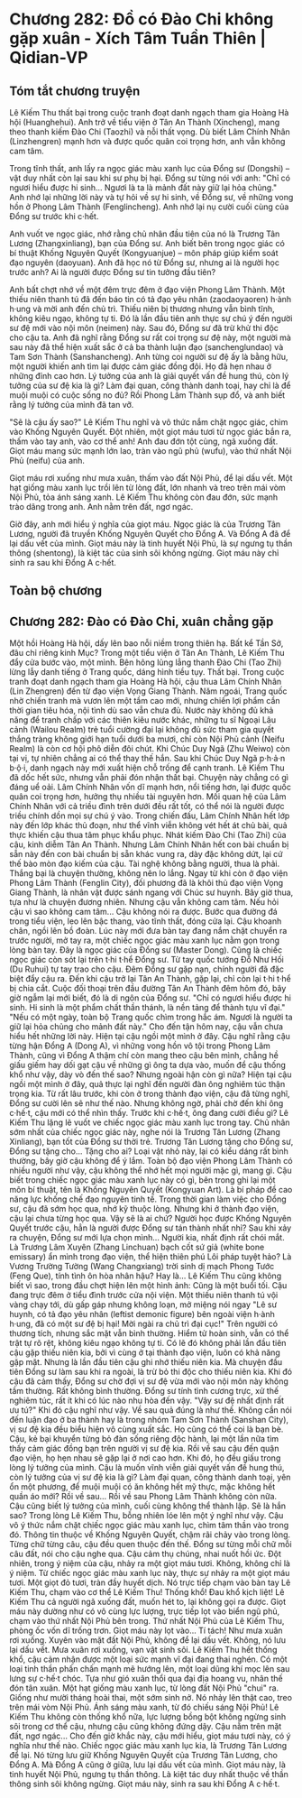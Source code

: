 # Chương 282: Đồ có Đào Chi không gặp xuân - Xích Tâm Tuần Thiên | Qidian-VP

## Tóm tắt chương truyện

Lê Kiếm Thu thất bại trong cuộc tranh đoạt danh ngạch tham gia Hoàng Hà hội (Huanghehui). Anh trở về tiểu viện ở Tân An Thành (Xincheng), mang theo thanh kiếm Đào Chi (Taozhi) và nỗi thất vọng. Dù biết Lâm Chính Nhân (Linzhengren) mạnh hơn và được quốc quân coi trọng hơn, anh vẫn không cam tâm.

Trong tĩnh thất, anh lấy ra ngọc giác màu xanh lục của Đổng sư (Dongshi) – vật duy nhất còn lại sau khi sư phụ bị hại. Đổng sư từng nói với anh: "Chỉ có ngươi hiểu được hi sinh... Ngươi là ta là mảnh đất này giữ lại hỏa chủng." Anh nhớ lại những lời này và tự hỏi về sự hi sinh, về Đổng sư, về những vong hồn ở Phong Lâm Thành (Fenglincheng). Anh nhớ lại nụ cười cuối cùng của Đổng sư trước khi c·hết.

Anh vuốt ve ngọc giác, nhớ rằng chủ nhân đầu tiên của nó là Trương Tân Lương (Zhangxinliang), bạn của Đổng sư. Anh biết bên trong ngọc giác có bí thuật Khống Nguyên Quyết (Kongyuanjue) – môn pháp giúp kiểm soát đạo nguyên (daoyuan). Anh đã học nó từ Đổng sư, nhưng ai là người học trước anh? Ai là người được Đổng sư tin tưởng đầu tiên?

Anh bất chợt nhớ về một đêm trực đêm ở đạo viện Phong Lâm Thành. Một thiếu niên thanh tú đã đến báo tin có tả đạo yêu nhân (zaodaoyaoren) h·ành h·ung và mời anh đến chủ trì. Thiếu niên bị thương nhưng vẫn bình tĩnh, không kiêu ngạo, không tự ti. Đó là lần đầu tiên anh thực sự chú ý đến người sư đệ mới vào nội môn (neimen) này. Sau đó, Đổng sư đã trừ khử thi độc cho cậu ta. Anh đã nghĩ rằng Đổng sư rất coi trọng sư đệ này, một người mà sau này đã thể hiện xuất sắc ở cả ba thành luận đạo (sanchenglundao) và Tam Sơn Thành (Sanshancheng). Anh từng coi người sư đệ ấy là bằng hữu, một người khiến anh tìm lại được cảm giác đồng đội. Họ đã hẹn nhau ở những đỉnh cao hơn. Lý tưởng của anh là giải quyết vấn đề hung thú, còn lý tưởng của sư đệ kia là gì? Làm đại quan, công thành danh toại, hay chỉ là để muội muội có cuộc sống no đủ? Rồi Phong Lâm Thành sụp đổ, và anh biết rằng lý tưởng của mình đã tan vỡ.

"Sẽ là cậu ấy sao?" Lê Kiếm Thu nghĩ và vô thức nắm chặt ngọc giác, chìm vào Khống Nguyên Quyết. Đột nhiên, một giọt máu tươi từ ngọc giác bắn ra, thấm vào tay anh, vào cơ thể anh! Anh đau đớn tột cùng, ngã xuống đất. Giọt máu mang sức mạnh lớn lao, tràn vào ngũ phủ (wufu), vào thứ nhất Nội Phủ (neifu) của anh.

Giọt máu rơi xuống như mưa xuân, thấm vào đất Nội Phủ, để lại dấu vết. Một hạt giống màu xanh lục trồi lên từ lòng đất, lớn nhanh và treo trên mái vòm Nội Phủ, tỏa ánh sáng xanh. Lê Kiếm Thu không còn đau đớn, sức mạnh trào dâng trong anh. Anh nằm trên đất, ngơ ngác.

Giờ đây, anh mới hiểu ý nghĩa của giọt máu. Ngọc giác là của Trương Tân Lương, người đã truyền Khống Nguyên Quyết cho Đổng A. Và Đổng A đã để lại dấu vết của mình. Giọt máu này là tinh huyết Nội Phủ, là sự ngưng tụ thần thông (shentong), là kiệt tác của sinh sôi không ngừng. Giọt máu này chỉ sinh ra sau khi Đổng A c·hết.

## Toàn bộ chương

## Chương 282: Đào có Đào Chi, xuân chẳng gặp

Một hồi Hoàng Hà hội, dấy lên bao nỗi niềm trong thiên hạ.
Bất kể Tần Sở, đâu chỉ riêng kinh Mục?
Trong một tiểu viện ở Tân An Thành, Lê Kiếm Thu đẩy cửa bước vào, một mình.
Bên hông lủng lẳng thanh Đào Chi (Tao Zhi) lừng lẫy danh tiếng ở Trang quốc, dáng hình tiều tụy.
Thất bại.
Trong cuộc tranh đoạt danh ngạch tham gia Hoàng Hà hội, cậu thua Lâm Chính Nhân (Lin Zhengren) đến từ đạo viện Vọng Giang Thành.
Năm ngoái, Trang quốc nhờ chiến tranh mà vươn lên một tầm cao mới, nhưng chiến lợi phẩm cần thời gian tiêu hóa, nội tình dù sao vẫn chưa đủ. Nước này không đủ khả năng để tranh chấp với các thiên kiêu nước khác, những tu sĩ Ngoại Lâu cảnh (Wailou Realm) trẻ tuổi cường đại lại không đủ sức tham gia quyết thắng tràng không giới hạn tuổi dưới ba mươi, chỉ còn Nội Phủ cảnh (Neifu Realm) là còn cơ hội phô diễn đôi chút.
Khi Chúc Duy Ngã (Zhu Weiwo) còn tại vị, tự nhiên chẳng ai có thể thay thế hắn. Sau khi Chúc Duy Ngã p·h·ả·n b·ộ·i, danh ngạch này mới xuất hiện chỗ trống để cạnh tranh.
Lê Kiếm Thu đã dốc hết sức, nhưng vẫn phải đón nhận thất bại.
Chuyện này chẳng có gì đáng uể oải.
Lâm Chính Nhân vốn dĩ mạnh hơn, nổi tiếng hơn, lại được quốc quân coi trọng hơn, hưởng thụ nhiều tài nguyên hơn.
Mối quan hệ của Lâm Chính Nhân với cả triều đình trên dưới đều rất tốt, có thể nói là người được triều chính dồn mọi sự chú ý vào.
Trong chiến đấu, Lâm Chính Nhân hết lớp này đến lớp khác thủ đoạn, như thể vĩnh viễn không vét hết át chủ bài, quả thực khiến cậu thua tâm phục khẩu phục.
Nhát kiếm Đào Chi (Tao Zhi) của cậu, kinh diễm Tân An Thành. Nhưng Lâm Chính Nhân hết con bài chuẩn bị sẵn này đến con bài chuẩn bị sẵn khác vung ra, dày đặc không dứt, lại cứ thế bào mòn đạo kiếm của cậu.
Tài nghệ không bằng người, thua là phải.
Thắng bại là chuyện thường, không nên lo lắng.
Ngay từ khi còn ở đạo viện Phong Lâm Thành (Fenglin City), đối phương đã là khôi thủ đạo viện Vọng Giang Thành, là nhân vật được sánh ngang với Chúc sư huynh.
Bây giờ thua, tựa như là chuyện đương nhiên.
Nhưng cậu vẫn không cam tâm.
Nếu hỏi cậu vì sao không cam tâm... Cậu không nói ra được.
Bước qua đường đá trong tiểu viện, leo lên bậc thang, vào tĩnh thất, đóng cửa lại.
Cậu khoanh chân, ngồi lên bồ đoàn.
Lúc này mới đưa bàn tay đang nắm chặt chuyển ra trước người, mở tay ra, một chiếc ngọc giác màu xanh lục nằm gọn trong lòng bàn tay.
Đây là ngọc giác của Đổng sư (Master Dong).
Cũng là chiếc ngọc giác còn sót lại trên t·hi t·hể Đổng sư.
Từ tay quốc tướng Đỗ Như Hối (Du Ruhui) tự tay trao cho cậu.
Đêm Đổng sư gặp nạn, chính người đã đặc biệt đẩy cậu ra. Đến khi cậu trở lại Tân An Thành, gặp lại, chỉ còn lại t·hi t·hể bị chia cắt.
Cuộc đối thoại trên đầu đường Tân An Thành đêm hôm đó, bây giờ ngẫm lại mới biết, đó là di ngôn của Đổng sư.
"Chỉ có ngươi hiểu được hi sinh. Hi sinh là một phẩm chất thần thánh, là nền tảng để thành tựu vĩ đại."
"Nếu có một ngày, toàn bộ Trang quốc chìm trong hắc ám. Ngươi là người ta giữ lại hỏa chủng cho mảnh đất này."
Cho đến tận hôm nay, cậu vẫn chưa hiểu hết những lời này.
Hiện tại cậu ngồi một mình ở đây.
Cậu nghĩ rằng cậu từng hận Đổng A (Dong A), vì những vong hồn vô tội trong Phong Lâm Thành, cũng vì Đổng A thậm chí còn mang theo cậu bên mình, chẳng hề giấu giếm hay dối gạt cậu về những gì ông ta dựa vào, muốn để cậu thống khổ như vậy, dày vò đến thế sao?
Nhưng ngoài hận còn gì nữa?
Hiện tại cậu ngồi một mình ở đây, quả thực lại nghĩ đến người đàn ông nghiêm túc thận trọng kia.
Từ rất lâu trước, khi còn ở trong thành đạo viện, cậu đã từng nghĩ, Đổng sư cười lên sẽ như thế nào. Nhưng không ngờ, phải chờ đến khi ông c·hế·t, cậu mới có thể nhìn thấy.
Trước khi c·hế·t, ông đang cười điều gì?
Lê Kiếm Thu lặng lẽ vuốt ve chiếc ngọc giác màu xanh lục trong tay.
Chủ nhân sớm nhất của chiếc ngọc giác này, nghe nói là Trương Tân Lương (Zhang Xinliang), bạn tốt của Đổng sư thời trẻ.
Trương Tân Lương tặng cho Đổng sư, Đổng sư tặng cho...
Tặng cho ai?
Loại vật nhỏ này, lại có kiểu dáng rất bình thường, bây giờ cậu không để ý lắm.
Toàn bộ đạo viện Phong Lâm Thành có nhiều người như vậy, cậu không thể nhớ hết mọi người mặc gì, mang gì.
Cậu biết trong chiếc ngọc giác màu xanh lục này có gì, bên trong ghi lại một môn bí thuật, tên là Khống Nguyên Quyết (Kongyuan Art).
Là bí pháp đề cao năng lực khống chế đạo nguyên tinh tế.
Trong thời gian làm việc cho Đổng sư, cậu đã sớm học qua, nhớ kỹ thuộc lòng.
Nhưng khi ở thành đạo viện, cậu lại chưa từng học qua.
Vậy sẽ là ai chứ?
Người học được Khống Nguyên Quyết trước cậu, hẳn là người được Đổng sư tán thành nhất nhỉ?
Sau khi xảy ra chuyện, Đổng sư mới lựa chọn mình...
Người kia, nhất định rất chói mắt.
Là Trương Lâm Xuyên (Zhang Linchuan) bạch cốt sứ giả (white bone emissary) ẩn mình trong đạo viện, thể hiện thiên phú Lôi pháp tuyệt hảo? Là Vương Trường Tường (Wang Changxiang) trời sinh dị mạch Phong Tước (Feng Que), tính tình ôn hòa nhân hậu?
Hay là...
Lê Kiếm Thu cũng không biết vì sao, trong đầu chợt hiện lên một hình ảnh:
Cũng là một buổi tối.
Cậu đang trực đêm ở tiểu đình trước cửa nội viện.
Một thiếu niên thanh tú vội vàng chạy tới, dù gấp gáp nhưng không loạn, mở miệng nói ngay "Lê sư huynh, có tả đạo yêu nhân (leftist demonic figure) bên ngoài viện h·ành h·ung, đã có một sư đệ bị hại! Mời ngài ra chủ trì đại cục!"
Trên người có thương tích, nhưng sắc mặt vẫn bình thường. Hiểm tử hoàn sinh, vẫn có thể trật tự rõ rệt, không kiêu ngạo không tự ti.
Có lẽ đó không phải lần đầu tiên cậu gặp thiếu niên kia, bởi vì cùng ở tại thành đạo viện, luôn có khả năng gặp mặt. Nhưng là lần đầu tiên cậu ghi nhớ thiếu niên kia.
Mà chuyện đầu tiên Đổng sư làm sau khi ra ngoài, là trừ bỏ thi độc cho thiếu niên kia.
Khi đó cậu đã cảm thấy, Đổng sư chờ đợi vị sư đệ vừa mới vào nội môn này không tầm thường. Rất không bình thường.
Đổng sư tính tình cương trực, xử thế nghiêm túc, rất ít khi có lúc nào nhu hòa đến vậy.
"Vậy sư đệ nhất định rất ưu tú?" Khi đó cậu nghĩ như vậy.
Về sau quả đúng là như thế. Không cần nói đến luận đạo ở ba thành hay là trong nhóm Tam Sơn Thành (Sanshan City), vị sư đệ kia đều biểu hiện vô cùng xuất sắc.
Họ cũng có thể coi là bạn bè.
Cậu, kẻ bại khuyển từng bỏ đàn sống riêng độc hành, lại một lần nữa tìm thấy cảm giác đồng bạn trên người vị sư đệ kia.
Rồi về sau cậu đến quận đạo viện, họ hẹn nhau sẽ gặp lại ở nơi cao hơn.
Khi đó, họ đều giấu trong lòng lý tưởng của mình. Cậu là muốn vĩnh viễn giải quyết vấn đề hung thú, còn lý tưởng của vị sư đệ kia là gì? Làm đại quan, công thành danh toại, yên ổn một phương, để muội muội có ăn không hết mỹ thực, mặc không hết quần áo mới?
Rồi về sau...
Rồi về sau Phong Lâm Thành không còn nữa. Cậu cũng biết lý tưởng của mình, cuối cùng không thể thành lập.
Sẽ là hắn sao?
Trong lòng Lê Kiếm Thu, bỗng nhiên lóe lên một ý nghĩ như vậy.
Cậu vô ý thức nắm chặt chiếc ngọc giác màu xanh lục, chìm tâm thần vào trong đó.
Thông tin thuộc về Khống Nguyên Quyết, chậm rãi chảy vào trong lòng.
Từng chữ từng câu, cậu đều quen thuộc đến thế. Đổng sư từng mỗi chữ mỗi câu đất, nói cho cậu nghe qua.
Cậu cảm thụ chúng, nhai nuốt hồi ức.
Đột nhiên, trong ý niệm của cậu, nhảy ra một giọt máu tươi.
Không, không chỉ là ý niệm.
Từ chiếc ngọc giác màu xanh lục này, thực sự nhảy ra một giọt máu tươi.
Một giọt đỏ tươi, tràn đầy huyết dịch.
Nó trực tiếp chạm vào bàn tay Lê Kiếm Thu, chạm vào cơ thể Lê Kiếm Thu!
Thống khổ!
Đau khổ kịch liệt!
Lê Kiếm Thu cả người ngã xuống đất, muốn hét to, lại không gọi ra được.
Giọt máu này dường như có vô cùng lực lượng, trực tiếp lọt vào biển ngũ phủ, chạm vào thứ nhất Nội Phủ bên trong.
Thứ nhất Nội Phủ của Lê Kiếm Thu, phòng ốc vốn dĩ trống trơn.
Giọt máu này lọt vào...
Tí tách!
Như mưa xuân rơi xuống.
Xuyên vào mặt đất Nội Phủ, không để lại dấu vết.
Không, nó lưu lại dấu vết.
Mưa xuân rơi xuống, vạn vật sinh sôi.
Lê Kiếm Thu hết thống khổ, cậu cảm nhận được một loại sức mạnh vĩ đại đang thai nghén.
Có một loại tinh thần phấn chấn mạnh mẽ hướng lên, một loại dũng khí mọc lên sau lưng sự c·hế·t chóc.
Tựa như gió xuân thổi qua đại địa hoang vu, nhân thế đón tân xuân.
Một hạt giống màu xanh lục, từ lòng đất Nội Phủ "chui" ra.
Giống như mười tháng hoài thai, một sớm sinh nở.
Nó nhảy lên thật cao, treo trên mái vòm Nội Phủ.
Ánh sáng màu xanh, từ đó chiếu sáng Nội Phủ!
Lê Kiếm Thu không còn thống khổ nữa, lực lượng bồng bột không ngừng sinh sôi trong cơ thể cậu, nhưng cậu cũng không đứng dậy.
Cậu nằm trên mặt đất, ngơ ngác...
Cho đến giờ khắc này, cậu mới hiểu, giọt máu tươi này, có ý nghĩa như thế nào.
Chiếc ngọc giác màu xanh lục kia, là Trương Tân Lương để lại. Nó từng lưu giữ Khống Nguyên Quyết của Trương Tân Lương, cho Đổng A.
Mà Đổng A cũng ở giữa, lưu lại dấu vết của mình.
Giọt máu này, là tinh huyết Nội Phủ, ngưng tụ thần thông. Là kiệt tác duy nhất thuộc về thần thông sinh sôi không ngừng.
Giọt máu này, sinh ra sau khi Đổng A c·hế·t.